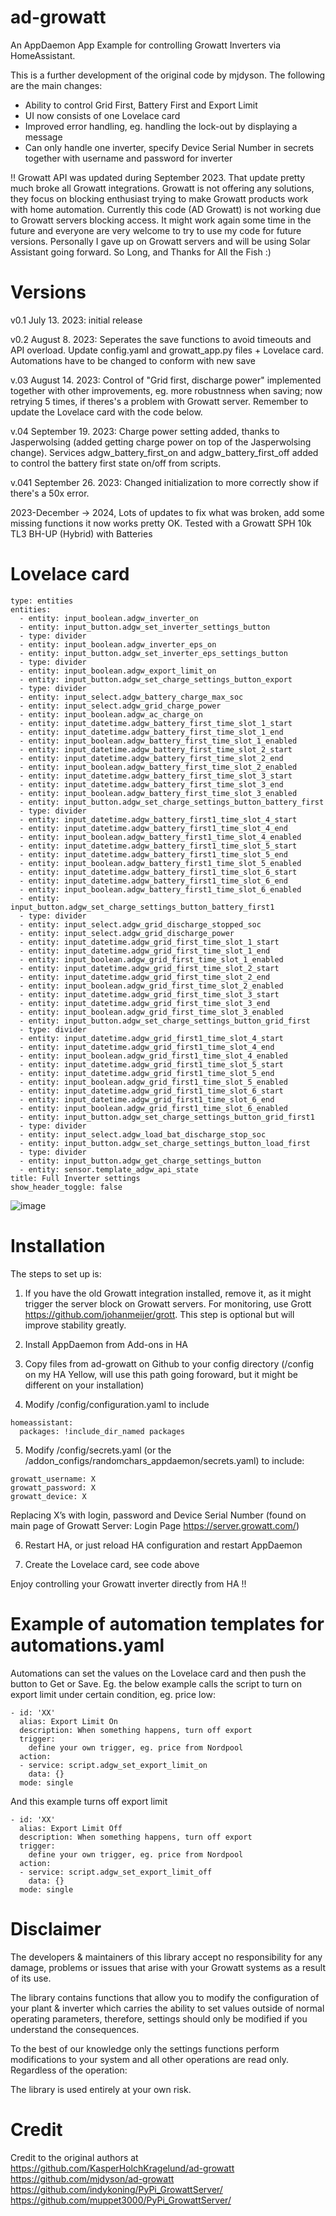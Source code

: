 # ad-growatt

An AppDaemon App Example for controlling Growatt Inverters via HomeAssistant.

This is a further development of the original code by mjdyson. The following are the main changes:
- Ability to control Grid First, Battery First and Export Limit
- UI now consists of one Lovelace card
- Improved error handling, eg. handling the lock-out by displaying a message
- Can only handle one inverter, specify Device Serial Number in secrets together with username and password for inverter

!! Growatt API was updated during September 2023. That update pretty much broke all Growatt integrations. Growatt is not offering any solutions, they focus on blocking enthusiast trying to make Growatt products work with home automation. Currently this code (AD Growatt) is not working due to Growatt servers blocking access. It might work again some time in the future and everyone are very welcome to try to use my code for future versions.
Personally I gave up on Growatt servers and will be using Solar Assistant going forward. So Long, and Thanks for All the Fish :)

# Versions
v0.1 July 13. 2023: initial release

v0.2 August 8. 2023: Seperates the save functions to avoid timeouts and API overload. Update config.yaml and growatt_app.py files + Lovelace card. Automations have to be changed to conform with new save

v.03 August 14. 2023: Control of "Grid first, discharge power" implemented together with other improvements, eg. more robustnness when saving; now retrying 5 times, if theres's a problem with Growatt server. Remember to update the Lovelace card with the code below.

v.04 September 19. 2023: Charge power setting added, thanks to Jasperwolsing (added getting charge power on top of the Jasperwolsing change). Services adgw_battery_first_on and adgw_battery_first_off added to control the battery first state on/off from scripts. 

v.041 September 26. 2023: Changed initialization to more correctly show if there's a 50x error.

2023-December -> 2024, Lots of updates to fix what was broken, add some missing functions it now works pretty OK.
  Tested with a Growatt SPH 10k TL3 BH-UP (Hybrid) with Batteries

# Lovelace card
```
type: entities
entities:
  - entity: input_boolean.adgw_inverter_on
  - entity: input_button.adgw_set_inverter_settings_button
  - type: divider
  - entity: input_boolean.adgw_inverter_eps_on
  - entity: input_button.adgw_set_inverter_eps_settings_button
  - type: divider
  - entity: input_boolean.adgw_export_limit_on
  - entity: input_button.adgw_set_charge_settings_button_export
  - type: divider
  - entity: input_select.adgw_battery_charge_max_soc
  - entity: input_select.adgw_grid_charge_power
  - entity: input_boolean.adgw_ac_charge_on
  - entity: input_datetime.adgw_battery_first_time_slot_1_start
  - entity: input_datetime.adgw_battery_first_time_slot_1_end
  - entity: input_boolean.adgw_battery_first_time_slot_1_enabled
  - entity: input_datetime.adgw_battery_first_time_slot_2_start
  - entity: input_datetime.adgw_battery_first_time_slot_2_end
  - entity: input_boolean.adgw_battery_first_time_slot_2_enabled
  - entity: input_datetime.adgw_battery_first_time_slot_3_start
  - entity: input_datetime.adgw_battery_first_time_slot_3_end
  - entity: input_boolean.adgw_battery_first_time_slot_3_enabled
  - entity: input_button.adgw_set_charge_settings_button_battery_first
  - type: divider
  - entity: input_datetime.adgw_battery_first1_time_slot_4_start
  - entity: input_datetime.adgw_battery_first1_time_slot_4_end
  - entity: input_boolean.adgw_battery_first1_time_slot_4_enabled
  - entity: input_datetime.adgw_battery_first1_time_slot_5_start
  - entity: input_datetime.adgw_battery_first1_time_slot_5_end
  - entity: input_boolean.adgw_battery_first1_time_slot_5_enabled
  - entity: input_datetime.adgw_battery_first1_time_slot_6_start
  - entity: input_datetime.adgw_battery_first1_time_slot_6_end
  - entity: input_boolean.adgw_battery_first1_time_slot_6_enabled
  - entity: input_button.adgw_set_charge_settings_button_battery_first1
  - type: divider
  - entity: input_select.adgw_grid_discharge_stopped_soc
  - entity: input_select.adgw_grid_discharge_power
  - entity: input_datetime.adgw_grid_first_time_slot_1_start
  - entity: input_datetime.adgw_grid_first_time_slot_1_end
  - entity: input_boolean.adgw_grid_first_time_slot_1_enabled
  - entity: input_datetime.adgw_grid_first_time_slot_2_start
  - entity: input_datetime.adgw_grid_first_time_slot_2_end
  - entity: input_boolean.adgw_grid_first_time_slot_2_enabled
  - entity: input_datetime.adgw_grid_first_time_slot_3_start
  - entity: input_datetime.adgw_grid_first_time_slot_3_end
  - entity: input_boolean.adgw_grid_first_time_slot_3_enabled
  - entity: input_button.adgw_set_charge_settings_button_grid_first
  - type: divider
  - entity: input_datetime.adgw_grid_first1_time_slot_4_start
  - entity: input_datetime.adgw_grid_first1_time_slot_4_end
  - entity: input_boolean.adgw_grid_first1_time_slot_4_enabled
  - entity: input_datetime.adgw_grid_first1_time_slot_5_start
  - entity: input_datetime.adgw_grid_first1_time_slot_5_end
  - entity: input_boolean.adgw_grid_first1_time_slot_5_enabled
  - entity: input_datetime.adgw_grid_first1_time_slot_6_start
  - entity: input_datetime.adgw_grid_first1_time_slot_6_end
  - entity: input_boolean.adgw_grid_first1_time_slot_6_enabled
  - entity: input_button.adgw_set_charge_settings_button_grid_first1
  - type: divider
  - entity: input_select.adgw_load_bat_discharge_stop_soc
  - entity: input_button.adgw_set_charge_settings_button_load_first
  - type: divider
  - entity: input_button.adgw_get_charge_settings_button
  - entity: sensor.template_adgw_api_state
title: Full Inverter settings
show_header_toggle: false
```
![image](https://github.com/KasperHolchKragelund/ad-growatt/assets/127233863/884fef5f-f24a-4b08-b74e-34e9420f763d)

# Installation
The steps to set up is:

1. If you have the old Growatt integration installed, remove it, as it might trigger the server block on Growatt servers. For monitoring, use Grott https://github.com/johanmeijer/grott. This step is optional but will improve stability greatly.

2. Install AppDaemon from Add-ons in HA

3. Copy files from ad-growatt on Github to your config directory (/config on my HA Yellow, will use this path going foroward, but it might be different on your installation)

4. Modify /config/configuration.yaml to include
```
homeassistant:
  packages: !include_dir_named packages
```

5. Modify /config/secrets.yaml (or the /addon_configs/randomchars_appdaemon/secrets.yaml) to include:
```
growatt_username: X
growatt_password: X
growatt_device: X
```
Replacing X’s with login, password and Device Serial Number (found on main page of Growatt Server: Login Page https://server.growatt.com/)

6. Restart HA, or just reload HA configuration and restart AppDaemon

7. Create the Lovelace card, see code above

Enjoy controlling your Growatt inverter directly from HA !!


# Example of automation templates for automations.yaml
Automations can set the values on the Lovelace card and then push the button to Get or Save. Eg. the below example calls the script to turn on export limit under certain condition, eg. price low:
```
- id: 'XX'
  alias: Export Limit On
  description: When something happens, turn off export
  trigger:
    define your own trigger, eg. price from Nordpool
  action:
  - service: script.adgw_set_export_limit_on
    data: {}
  mode: single
```
And this example turns off export limit
```
- id: 'XX'
  alias: Export Limit Off
  description: When something happens, turn off export
  trigger:
    define your own trigger, eg. price from Nordpool
  action:
  - service: script.adgw_set_export_limit_off
    data: {}
  mode: single
```

# Disclaimer

The developers & maintainers of this library accept no responsibility for any damage, problems or issues that arise with your Growatt systems as a result of its use.

The library contains functions that allow you to modify the configuration of your plant & inverter which carries the ability to set values outside of normal operating parameters, therefore, settings should only be modified if you understand the consequences.

To the best of our knowledge only the settings functions perform modifications to your system and all other operations are read only. Regardless of the operation:

The library is used entirely at your own risk.

# Credit

Credit to the original authors at  
https://github.com/KasperHolchKragelund/ad-growatt
https://github.com/mjdyson/ad-growatt
https://github.com/indykoning/PyPi_GrowattServer/
https://github.com/muppet3000/PyPi_GrowattServer/
